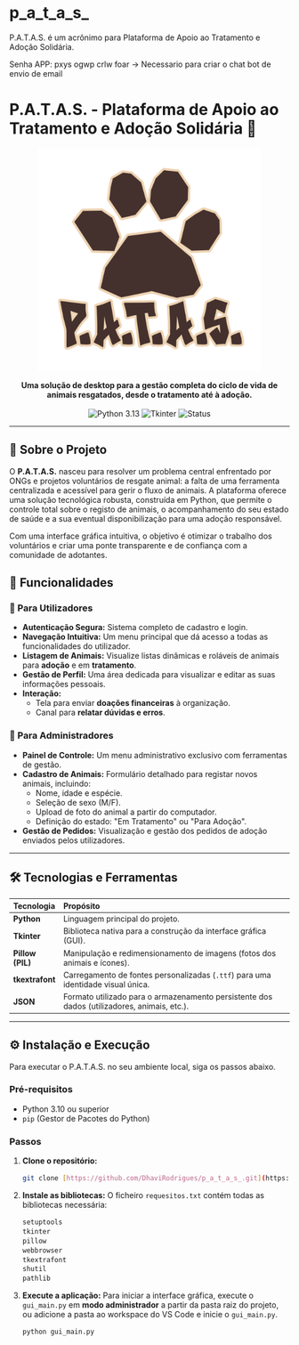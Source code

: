 # p_a_t_a_s_
P.A.T.A.S. é um acrônimo para Plataforma de Apoio ao Tratamento e Adoção Solidária. 

Senha APP: pxys ogwp crlw foar 
-> Necessario para criar o chat bot de envio de email
<p align="center">
  
# P.A.T.A.S. - Plataforma de Apoio ao Tratamento e Adoção Solidária 🐾

<p align="center">
  <img src="https://raw.githubusercontent.com/DhaviRodrigues/p_a_t_a_s_/main/telas/TKassets/logopatas.png" width="400" alt="P.A.T.A.S. Logo">
</p>

<p align="center">
  <strong>Uma solução de desktop para a gestão completa do ciclo de vida de animais resgatados, desde o tratamento até à adoção.</strong>
  <br><br>
  <img src="https://img.shields.io/badge/Python-3.13-blue?style=for-the-badge&logo=python" alt="Python 3.13">
  <img src="https://img.shields.io/badge/GUI-Tkinter-orange?style=for-the-badge" alt="Tkinter">
  <img src="https://img.shields.io/badge/Status-Em%20Desenvolvimento-yellow?style=for-the-badge" alt="Status">
</p>

---

## 📖 Sobre o Projeto

O **P.A.T.A.S.** nasceu para resolver um problema central enfrentado por ONGs e projetos voluntários de resgate animal: a falta de uma ferramenta centralizada e acessível para gerir o fluxo de animais. A plataforma oferece uma solução tecnológica robusta, construída em Python, que permite o controle total sobre o registo de animais, o acompanhamento do seu estado de saúde e a sua eventual disponibilização para uma adoção responsável.

Com uma interface gráfica intuitiva, o objetivo é otimizar o trabalho dos voluntários e criar uma ponte transparente e de confiança com a comunidade de adotantes.

## 🚀 Funcionalidades

### 👤 Para Utilizadores
- **Autenticação Segura:** Sistema completo de cadastro e login.
- **Navegação Intuitiva:** Um menu principal que dá acesso a todas as funcionalidades do utilizador.
- **Listagem de Animais:** Visualize listas dinâmicas e roláveis de animais para **adoção** e em **tratamento**.
- **Gestão de Perfil:** Uma área dedicada para visualizar e editar as suas informações pessoais.
- **Interação:**
    - Tela para enviar **doações financeiras** à organização.
    - Canal para **relatar dúvidas e erros**.

### 💼 Para Administradores
- **Painel de Controle:** Um menu administrativo exclusivo com ferramentas de gestão.
- **Cadastro de Animais:** Formulário detalhado para registar novos animais, incluindo:
    - Nome, idade e espécie.
    - Seleção de sexo (M/F).
    - Upload de foto do animal a partir do computador.
    - Definição do estado: "Em Tratamento" ou "Para Adoção".
- **Gestão de Pedidos:** Visualização e gestão dos pedidos de adoção enviados pelos utilizadores.

---

## 🛠️ Tecnologias e Ferramentas

| Tecnologia | Propósito |
| :--- | :--- |
| **Python** | Linguagem principal do projeto. |
| **Tkinter** | Biblioteca nativa para a construção da interface gráfica (GUI). |
| **Pillow (PIL)** | Manipulação e redimensionamento de imagens (fotos dos animais e ícones). |
| **tkextrafont**| Carregamento de fontes personalizadas (`.ttf`) para uma identidade visual única. |
| **JSON** | Formato utilizado para o armazenamento persistente dos dados (utilizadores, animais, etc.). |

---

## ⚙️ Instalação e Execução

Para executar o P.A.T.A.S. no seu ambiente local, siga os passos abaixo.

### Pré-requisitos
- Python 3.10 ou superior
- `pip` (Gestor de Pacotes do Python)

### Passos

1.  **Clone o repositório:**
    ```bash
    git clone [https://github.com/DhaviRodrigues/p_a_t_a_s_.git](https://github.com/DhaviRodrigues/p_a_t_a_s_.git)
    ```

2.  **Instale as bibliotecas:**
    O ficheiro `requesitos.txt` contém todas as bibliotecas necessária:
    ```bash
    setuptools
    tkinter
    pillow
    webbrowser
    tkextrafont
    shutil
    pathlib

    ```

4.  **Execute a aplicação:**
    Para iniciar a interface gráfica, execute o `gui_main.py` em **modo administrador** a partir da pasta raiz do projeto, ou adicione a pasta ao workspace do VS Code e inicie o `gui_main.py`.
    ```bash
    python gui_main.py
    ```
